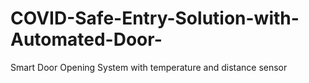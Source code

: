 # COVID-Safe-Entry-Solution-with-Automated-Door-
Smart Door Opening System with temperature  and distance sensor

